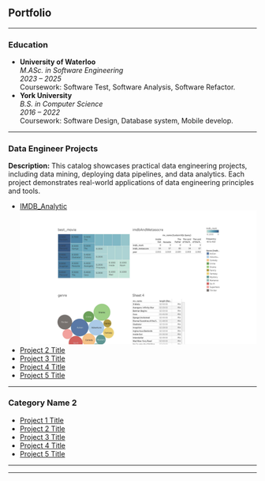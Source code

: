 ## Portfolio

---
### Education
- **University of Waterloo**  
  *M.ASc. in Software Engineering*  
  *2023 – 2025*  
  Coursework: Software Test, Software Analysis, Software Refactor.
- **York University**  
  *B.S. in Computer Science*  
  *2016 – 2022*  
  Coursework: Software Design, Database system, Mobile develop.

---
### Data Engineer Projects
**Description:** This catalog showcases practical data engineering projects, including data mining, deploying data pipelines, and data analytics. Each project demonstrates real-world applications of data engineering principles and tools.
- [IMDB_Analytic](https://github.com/FrankZhaoYX/imdb_analytic)
  <img src="/images/imdb_analytic.jpg?raw=true"/>
- [Project 2 Title](http://example.com/)
- [Project 3 Title](http://example.com/)
- [Project 4 Title](http://example.com/)
- [Project 5 Title](http://example.com/)


<!-- [Data Engineer related](/data_engineer_related_page)
<img src="/images/imdb_analytic.jpg?raw=true"/>

---
[Python Focused](/pdf/sample_presentation.pdf)
<img src="images/dummy_thumbnail.jpg?raw=true"/>

---
[Thesis progression](http://example.com/)
<img src="images/dummy_thumbnail.jpg?raw=true"/> -->

---

### Category Name 2

- [Project 1 Title](http://example.com/)
- [Project 2 Title](http://example.com/)
- [Project 3 Title](http://example.com/)
- [Project 4 Title](http://example.com/)
- [Project 5 Title](http://example.com/)

---




---
